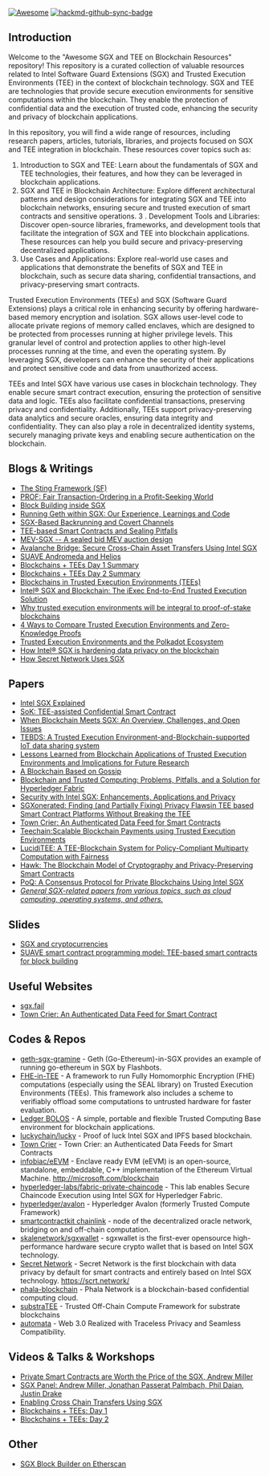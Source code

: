 [![Awesome](https://awesome.re/badge-flat2.svg)](https://awesome.re) [![hackmd-github-sync-badge](https://hackmd.io/OTK1dtKORwSIfEYazin4qw/badge)](https://hackmd.io/OTK1dtKORwSIfEYazin4qw)

## Introduction
Welcome to the "Awesome SGX and TEE on Blockchain Resources" repository! This repository is a curated collection of valuable resources related to Intel Software Guard Extensions (SGX) and Trusted Execution Environments (TEE) in the context of blockchain technology.
SGX and TEE are technologies that provide secure execution environments for sensitive computations within the blockchain. They enable the protection of confidential data and the execution of trusted code, enhancing the security and privacy of blockchain applications.

In this repository, you will find a wide range of resources, including research papers, articles, tutorials, libraries, and projects focused on SGX and TEE integration in blockchain. These resources cover topics such as:


1. Introduction to SGX and TEE: Learn about the fundamentals of SGX and TEE technologies, their features, and how they can be leveraged in blockchain applications.
2. SGX and TEE in Blockchain Architecture: Explore different architectural patterns and design considerations for integrating SGX and TEE into blockchain networks, ensuring secure and trusted execution of smart contracts and sensitive operations.
3 . Development Tools and Libraries: Discover open-source libraries, frameworks, and development tools that facilitate the integration of SGX and TEE into blockchain applications. These resources can help you build secure and privacy-preserving decentralized applications.
4. Use Cases and Applications: Explore real-world use cases and applications that demonstrate the benefits of SGX and TEE in blockchain, such as secure data sharing, confidential transactions, and privacy-preserving smart contracts.

Trusted Execution Environments (TEEs) and SGX (Software Guard Extensions) plays a critical role in enhancing security by offering hardware-based memory encryption and isolation. SGX allows user-level code to allocate private regions of memory called enclaves, which are designed to be protected from processes running at higher privilege levels. This granular level of control and protection applies to other high-level processes running at the time, and even the operating system. By leveraging SGX, developers can enhance the security of their applications and protect sensitive code and data from unauthorized access.

TEEs and Intel SGX have various use cases in blockchain technology. They enable secure smart contract execution, ensuring the protection of sensitive data and logic. TEEs also facilitate confidential transactions, preserving privacy and confidentiality. Additionally, TEEs support privacy-preserving data analytics and secure oracles, ensuring data integrity and confidentiality. They can also play a role in decentralized identity systems, securely managing private keys and enabling secure authentication on the blockchain.


## Blogs & Writings
* [The Sting Framework (SF)](https://initc3org.medium.com/the-sting-framework-sf-ef00702c88c7)
* [PROF: Fair Transaction-Ordering in a Profit-Seeking World](https://initc3org.medium.com/prof-fair-transaction-ordering-in-a-profit-seeking-world-b6dadd71f086)
* [Block Building inside SGX](https://writings.flashbots.net/block-building-inside-sgx)
* [Running Geth within SGX: Our Experience, Learnings and Code](https://writings.flashbots.net/geth-inside-sgx)
* [SGX-Based Backrunning and Covert Channels](https://writings.flashbots.net/backrunning-private-txs-MPC#sgx-based-backrunning-and-covert-channels)
* [TEE-based Smart Contracts and Sealing Pitfalls](https://medium.com/initc3org/tee-based-smart-contracts-and-sealing-pitfalls-eccd5d751329)
* [MEV-SGX -- A sealed bid MEV auction design](https://ethresear.ch/t/mev-sgx-a-sealed-bid-mev-auction-design/9677)
* [Avalanche Bridge: Secure Cross-Chain Asset Transfers Using Intel SGX](https://medium.com/avalancheavax/avalanche-bridge-secure-cross-chain-asset-transfers-using-intel-sgx-b04f5a4c7ad1)
* [SUAVE Andromeda and Helios ](https://writings.flashbots.net/the-future-of-mev-is-suave#-suave-andromeda)
* [Blockchains + TEEs Day 1 Summary](https://decentralizedthoughts.github.io/2023-04-09-blockchainsplustees-day1-summary/)
* [Blockchains + TEEs Day 2 Summary](https://decentralizedthoughts.github.io/2023-04-17-blockchainsplustees-day2-summary/)
* [Blockchains in Trusted Execution Environments (TEEs)](https://medium.com/@nadeem.bhati/blockchains-in-trusted-execution-environments-tees-9343b6c3f9e8)
* [Intel® SGX and Blockchain: The iExec End-to-End Trusted Execution Solution](https://medium.com/iex-ec/iexec-end-to-end-sgx-solution-fee1e63297b2)
* [Why trusted execution environments will be integral to proof-of-stake blockchains](https://venturebeat.com/datadecisionmakers/why-trusted-execution-environments-will-be-integral-to-proof-of-stake-blockchains/)
* [4 Ways to Compare Trusted Execution Environments and Zero-Knowledge Proofs](https://oasisprotocol.org/blog/comparing-zkp-tee-privacy)
* [Trusted Execution Environments and the Polkadot Ecosystem](https://polkadot.network/blog/trusted-execution-environments-and-the-polkadot-ecosystem)
* [How Intel® SGX is hardening data privacy on the blockchain](https://www.intel.co.uk/content/www/uk/en/architecture-and-technology/software-guard-extensions/applied-blockchain-sgx-story.html)
* [How Secret Network Uses SGX](https://docs.scrt.network/secret-network-documentation/overview-ecosystem-and-technology/techstack/privacy-technology/intel-sgx/overview)


## Papers
* [Intel SGX Explained](https://css.csail.mit.edu/6.858/2020/readings/costan-sgx.pdf)
* [SoK: TEE-assisted Confidential Smart Contract](https://arxiv.org/pdf/2203.08548.pdf)
* [When Blockchain Meets SGX: An Overview, Challenges, and Open Issues](https://ieeexplore.ieee.org/document/9197584)
* [TEBDS: A Trusted Execution Environment-and-Blockchain-supported IoT data sharing system](https://www.sciencedirect.com/science/article/abs/pii/S0167739X22003326)
* [Lessons Learned from Blockchain Applications of Trusted Execution Environments and Implications for Future Research](https://arxiv.org/pdf/2203.12724.pdf)
* [A Blockchain Based on Gossip](https://www.zurich.ibm.com/dccl/papers/renesse_dccl.pdf)
* [Blockchain and Trusted Computing: Problems, Pitfalls, and a Solution for Hyperledger Fabric](https://arxiv.org/pdf/1805.08541.pdf)
* [Security with Intel SGX: Enhancements, Applications and Privacy](https://www.research-collection.ethz.ch/bitstream/handle/20.500.11850/315410/Matetic-thesis-final-13122018-withoutCV.pdf?sequence=1&isAllowed=y)
* [SGXonerated: Finding (and Partially Fixing) Privacy Flawsin TEE based Smart Contract Platforms Without Breaking the TEE](https://eprint.iacr.org/2023/378.pdf)
* [Town Crier: An Authenticated Data Feed for Smart Contracts](https://eprint.iacr.org/2016/168.pdf)
* [Teechain:Scalable Blockchain Payments using Trusted Execution Environments](https://www.doc.ic.ac.uk/~fkelbert/papers/teechainarxiv17.pdf)
* [LucidiTEE: A TEE-Blockchain System for Policy-Compliant Multiparty Computation with Fairness](https://eprint.iacr.org/2019/178)
* [Hawk: The Blockchain Model of Cryptography and Privacy-Preserving Smart Contracts](https://eprint.iacr.org/2015/675.pdf)
* [PoQ: A Consensus Protocol for Private Blockchains Using Intel SGX](https://cs.boisestate.edu/~gdagher/pub/GD_PoQ_SecureComm_2020.pdf)
* *[General SGX-related papers from various topics, such as cloud computing, operating systems, and others.](https://github.com/vschiavoni/sgx-papers#sgx-papers)*

## Slides
* [SGX and cryptocurrencies](https://www.initc3.org/files/retreat/sgx_contracts.pdf)
* [SUAVE smart contract programming model:
 TEE-based smart contracts for block building](https://docs.google.com/presentation/d/18Fc1_TfMW3BEi_GF0YJtyrNyU1c2r9989WM9nC6-QtE/edit#slide=id.g225be28fa40_2_76)


## Useful Websites
* [sgx.fail](https://sgx.fail/)
* [Town Crier: An Authenticated Data Feed for Smart Contract](http://town-crier.org) 


## Codes & Repos
* [geth-sgx-gramine](https://github.com/flashbots/geth-sgx-gramine) - Geth (Go-Ethereum)-in-SGX provides an example of running go-ethereum in SGX by Flashbots.
* [FHE-in-TEE](https://github.com/MarbleHE/FHE-in-TEE) - A framework to run Fully Homomorphic Encryption (FHE) computations (especially using the SEAL library) on Trusted Execution Environments (TEEs). This framework also includes a scheme to verifiably offload some computations to untrusted hardware for faster evaluation.
* [Ledger BOLOS](https://github.com/LedgerHQ/bolos-enclave) - A simple, portable and flexible Trusted Computing Base environment for blockchain applications.
* [luckychain/lucky](https://github.com/luckychain/lucky) - Proof of luck Intel SGX and IPFS based blockchain.
* [Town Crier](https://github.com/bl4ck5un/Town-Crier) - Town Crier: an Authenticated Data Feeds for Smart Contracts 
* [infobiac/eEVM](https://github.com/infobiac/eEVM) - Enclave ready EVM (eEVM) is an open-source, standalone, embeddable, C++ implementation of the Ethereum Virtual Machine. http://microsoft.com/blockchain  
* [hyperledger-labs/fabric-private-chaincode](https://github.com/hyperledger-labs/fabric-private-chaincode) - This lab enables Secure Chaincode Execution using Intel SGX for Hyperledger Fabric. 
* [hyperledger/avalon](https://github.com/hyperledger/avalon) - Hyperledger Avalon (formerly Trusted Compute Framework)
* [smartcontractkit chainlink](https://github.com/smartcontractkit/chainlink) - node of the decentralized oracle network, bridging on and off-chain computation. 
* [skalenetwork/sgxwallet](https://github.com/skalenetwork/sgxwallet) - sgxwallet is the first-ever opensource high-performance hardware secure crypto wallet that is based on Intel SGX technology. 
* [Secret Network](https://github.com/enigmampc/SecretNetwork) - Secret Network is the first blockchain with data privacy by default for smart contracts and entirely based on Intel SGX technology. https://scrt.network/
* [phala-blockchain](https://github.com/Phala-Network/phala-blockchain) - Phala Network is a blockchain-based confidential computing cloud.
* [substraTEE](https://github.com/integritee-network/substraTEE) - Trusted Off-Chain Compute Framework for substrate blockchains
* [automata](https://github.com/automata-network/automata) - Web 3.0 Realized with Traceless Privacy and Seamless Compatibility.

## Videos & Talks & Workshops
* [Private Smart Contracts are Worth the Price of the SGX, Andrew Miller](https://www.youtube.com/watch?v=L0bp6V1pn0s)
* [SGX Panel: Andrew Miller, Jonathan Passerat Palmbach, Phil Daian, Justin Drake](https://youtu.be/vokDXJmPCSI)
* [Enabling Cross Chain Transfers Using SGX](https://youtu.be/f2bU55ngO_c)
* [Blockchains + TEEs: Day 1](https://youtu.be/9-nhNQO5_Js)
* [Blockchains + TEEs: Day 2](https://youtu.be/zIU3gFTb2PM)

## Other
* [SGX Block Builder on Etherscan](https://etherscan.io/address/0xc83dad6e38bf7f2d79f2a51dd3c4be3f530965d6)
